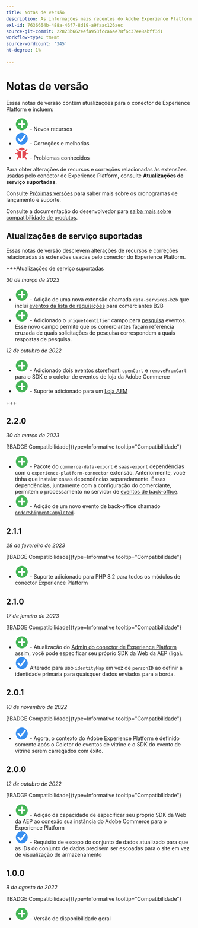 ```yaml
---
title: Notas de versão
description: As informações mais recentes do Adobe Experience Platform Connector da Adobe Commerce.
exl-id: 7636664b-488a-46f7-8d19-a9faac126aec
source-git-commit: 22823b662eefa953fcca6ae78f6c37ee8abff3d1
workflow-type: tm+mt
source-wordcount: '345'
ht-degree: 1%

---
```


# Notas de versão

Essas notas de versão contêm atualizações para o conector de Experience Platform e incluem:

* ![Novo](../assets/new.svg) - Novos recursos
* ![Correção](../assets/fix.svg) - Correções e melhorias
* ![Bug](../assets/bug.svg) - Problemas conhecidos

Para obter alterações de recursos e correções relacionadas às extensões usadas pelo conector de Experience Platform, consulte **Atualizações de serviço suportadas**.

Consulte [Próximas versões](https://experienceleague.adobe.com/docs/commerce-operations/release/planning/schedule.html) para saber mais sobre os cronogramas de lançamento e suporte.

Consulte a documentação do desenvolvedor para [saiba mais sobre compatibilidade de produtos](https://experienceleague.adobe.com/docs/commerce-operations/release/product-availability.html).

## Atualizações de serviço suportadas

Essas notas de versão descrevem alterações de recursos e correções relacionadas às extensões usadas pelo conector do Experience Platform.

+++Atualizações de serviço suportadas

_30 de março de 2023_

* ![Novo](../assets/new.svg) - Adição de uma nova extensão chamada `data-services-b2b` que inclui [eventos da lista de requisições](events.md#b2b-events) para comerciantes B2B
* ![Novo](../assets/new.svg) - Adicionado o `uniqueIdentifier` campo para [pesquisa](events.md#search-events) eventos. Esse novo campo permite que os comerciantes façam referência cruzada de quais solicitações de pesquisa correspondem a quais respostas de pesquisa.

_12 de outubro de 2022_

* ![Novo](../assets/new.svg) - Adicionado dois [eventos storefront](events.md): `openCart` e `removeFromCart` para o SDK e o coletor de eventos de loja da Adobe Commerce
* ![Novo](../assets/new.svg) - Suporte adicionado para um [Loja AEM](overview.md#aem-support)

+++

## 2.2.0

_30 de março de 2023_

[!BADGE Compatibilidade]{type=Informative tooltip="Compatibilidade"}

* ![Novo](../assets/new.svg) - Pacote do `commerce-data-export` e `saas-export` dependências com o `experience-platform-connector` extensão. Anteriormente, você tinha que instalar essas dependências separadamente. Essas dependências, juntamente com a configuração do comerciante, permitem o processamento no servidor de [eventos de back-office](events.md#back-office-events).
* ![Novo](../assets/new.svg) - Adição de um novo evento de back-office chamado [`orderShipmentCompleted`](events.md#ordershipmentcompleted).

## 2.1.1

_28 de fevereiro de 2023_

[!BADGE Compatibilidade]{type=Informative tooltip="Compatibilidade"}

* ![Novo](../assets/new.svg) - Suporte adicionado para PHP 8.2 para todos os módulos de conector Experience Platform

## 2.1.0

_17 de janeiro de 2023_

[!BADGE Compatibilidade]{type=Informative tooltip="Compatibilidade"}

* ![Novo](../assets/new.svg) - Atualização do [Admin do conector de Experience Platform](connect-data.md) assim, você pode especificar seu próprio SDK da Web da AEP (liga).
* ![Correção](../assets/fix.svg) Alterado para uso `identityMap` em vez de `personID` ao definir a identidade primária para quaisquer dados enviados para a borda.

## 2.0.1

_10 de novembro de 2022_

[!BADGE Compatibilidade]{type=Informative tooltip="Compatibilidade"}

* ![Problema corrigido](../assets/fix.svg) - Agora, o contexto do Adobe Experience Platform é definido somente após o Coletor de eventos de vitrine e o SDK do evento de vitrine serem carregados com êxito.

## 2.0.0

_12 de outubro de 2022_

[!BADGE Compatibilidade]{type=Informative tooltip="Compatibilidade"}

* ![Novo](../assets/new.svg) - Adição da capacidade de especificar seu próprio SDK da Web da AEP ao [conexão](connect-data.md) sua instância do Adobe Commerce para o Experience Platform
* ![Correção](../assets/fix.svg) - Requisito de escopo do conjunto de dados atualizado para que as IDs do conjunto de dados precisem ser escoadas para o site em vez de visualização de armazenamento

## 1.0.0

_9 de agosto de 2022_

[!BADGE Compatibilidade]{type=Informative tooltip="Compatibilidade"}

* ![Novo](../assets/new.svg) - Versão de disponibilidade geral
